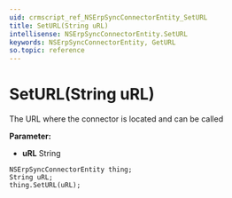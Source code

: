 ```yaml
---
uid: crmscript_ref_NSErpSyncConnectorEntity_SetURL
title: SetURL(String uRL)
intellisense: NSErpSyncConnectorEntity.SetURL
keywords: NSErpSyncConnectorEntity, GetURL
so.topic: reference
---
```


# SetURL(String uRL)

The URL where the connector is located and can be called

**Parameter:** 
 - **uRL** String

```crmscript
NSErpSyncConnectorEntity thing;
String uRL;
thing.SetURL(uRL);
```

